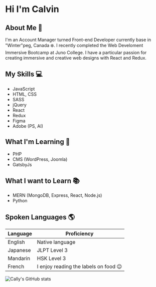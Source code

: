 # Hi I'm Calvin

## About Me :speech_balloon:
I'm an Account Manager turned Front-end Developer currently base in "Winter"peg, Canada :snowflake:. I recently completed the Web Develoment Immersive Bootcamp at Juno College. I have a particular passion for creating immersive and creative web designs with React and Redux.

## My Skills :computer:
- JavaScript
- HTML, CSS
- SASS
- jQuery
- React
- Redux
- Figma
- Adobe (PS, AI)

## What I'm Learning :scroll:
- PHP
- CMS (WordPress, Joomla)
- GatsbyJs

## What I want to Learn :books:
- MERN (MongoDB, Express, React, Node.js)
- Python

## Spoken Languages :earth_americas:

| Language      | Proficiency                                                               |
| ------------- | ------------------------------------------------------------------------- |
| English       | Native language                                                           |
| Japanese      | JLPT Level 3                                                              |
| Mandarin      | HSK Level 3                                                               |
| French        | I enjoy reading the labels on food :wink:                                                           |

![Cally's GitHub stats](https://github-readme-stats.vercel.app/api?username=Callyhobbes&count_private=true)

<!--
**Callyhobbes/Callyhobbes** is a ✨ _special_ ✨ repository because its `README.md` (this file) appears on your GitHub profile.

Here are some ideas to get you started:

- 🔭 I’m currently working on ...
- 🌱 I’m currently learning ...
- 👯 I’m looking to collaborate on ...
- 🤔 I’m looking for help with ...
- 💬 Ask me about ...
- 📫 How to reach me: ...
- 😄 Pronouns: ...
- ⚡ Fun fact: ...
-->
